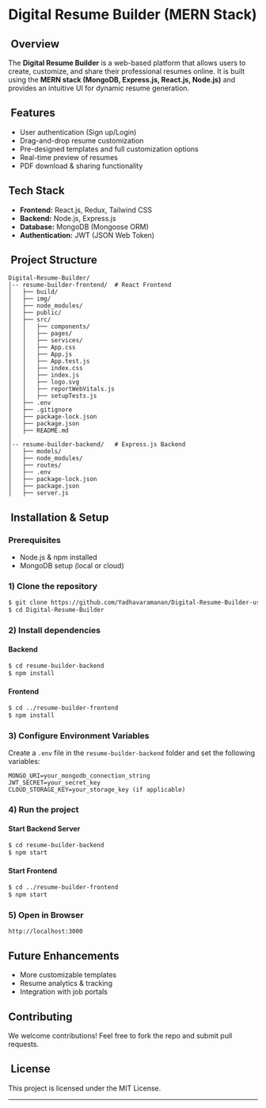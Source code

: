 # Digital Resume Builder (MERN Stack)

##  Overview

The **Digital Resume Builder** is a web-based platform that allows users to create, customize, and share their professional resumes online. It is built using the **MERN stack (MongoDB, Express.js, React.js, Node.js)** and provides an intuitive UI for dynamic resume generation.

##  Features

- User authentication (Sign up/Login)
- Drag-and-drop resume customization
- Pre-designed templates and full customization options
- Real-time preview of resumes
- PDF download & sharing functionality

## Tech Stack

- **Frontend:** React.js, Redux, Tailwind CSS
- **Backend:** Node.js, Express.js
- **Database:** MongoDB (Mongoose ORM)
- **Authentication:** JWT (JSON Web Token)

##  Project Structure

```
Digital-Resume-Builder/
│-- resume-builder-frontend/  # React Frontend
│   ├── build/
│   ├── img/
│   ├── node_modules/
│   ├── public/
│   ├── src/
│   │   ├── components/
│   │   ├── pages/
│   │   ├── services/
│   │   ├── App.css
│   │   ├── App.js
│   │   ├── App.test.js
│   │   ├── index.css
│   │   ├── index.js
│   │   ├── logo.svg
│   │   ├── reportWebVitals.js
│   │   ├── setupTests.js
│   ├── .env
│   ├── .gitignore
│   ├── package-lock.json
│   ├── package.json
│   ├── README.md
│
│-- resume-builder-backend/   # Express.js Backend
│   ├── models/
│   ├── node_modules/
│   ├── routes/
│   ├── .env
│   ├── package-lock.json
│   ├── package.json
│   ├── server.js
```

##  Installation & Setup

### Prerequisites

- Node.js & npm installed
- MongoDB setup (local or cloud)

### 1) Clone the repository

```sh
$ git clone https://github.com/Yadhavaramanan/Digital-Resume-Builder-using-MERN-Stack.git
$ cd Digital-Resume-Builder
```

### 2) Install dependencies

#### Backend

```sh
$ cd resume-builder-backend
$ npm install
```

#### Frontend

```sh
$ cd ../resume-builder-frontend
$ npm install
```

### 3) Configure Environment Variables

Create a `.env` file in the `resume-builder-backend` folder and set the following variables:

```env
MONGO_URI=your_mongodb_connection_string
JWT_SECRET=your_secret_key
CLOUD_STORAGE_KEY=your_storage_key (if applicable)
```

### 4) Run the project

#### Start Backend Server

```sh
$ cd resume-builder-backend
$ npm start
```

#### Start Frontend

```sh
$ cd ../resume-builder-frontend
$ npm start
```

### 5) Open in Browser

```
http://localhost:3000
```

## Future Enhancements

- More customizable templates
- Resume analytics & tracking
- Integration with job portals

## Contributing

We welcome contributions! Feel free to fork the repo and submit pull requests.

##  License

This project is licensed under the MIT License.

---

